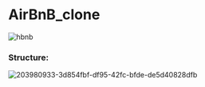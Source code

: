 # AirBnB_clone

![hbnb](https://github.com/omar546/AirBnB_clone/assets/71936776/f1da938f-3846-453c-b75e-ce51e2c3aa64)

### Structure:
![203980933-3d854fbf-df95-42fc-bfde-de5d40828dfb](https://github.com/omar546/AirBnB_clone/assets/71936776/78f7138b-fc10-4d6b-be47-9468f67ab925)
